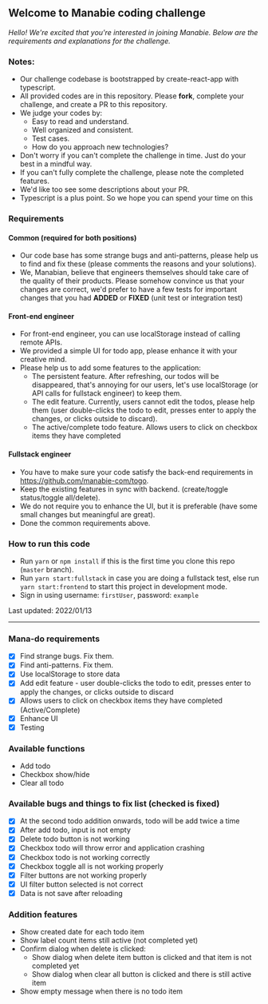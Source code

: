 ## Welcome to Manabie coding challenge

*Hello!*
*We're excited that you're interested in joining Manabie. Below are the requirements and explanations for the challenge.*

### Notes: 
- Our challenge codebase is bootstrapped by create-react-app with typescript.
- All provided codes are in this repository. Please **fork**, complete your challenge, and create a PR to this repository.
- We judge your codes by:
    - Easy to read and understand.
    - Well organized and consistent.
    - Test cases.
    - How do you approach new technologies?
- Don't worry if you can't complete the challenge in time. Just do your best in a mindful way.
- If you can't fully complete the challenge, please note the completed features.
- We'd like too see some descriptions about your PR.
- Typescript is a plus point. So we hope you can spend your time on this 
### Requirements

#### Common (required for both positions)
- Our code base has some strange bugs and anti-patterns, please help us to find and fix these (please comments the reasons and your solutions).
- We, Manabian, believe that engineers themselves should take care of the quality of their products. Please somehow convince us that your changes are correct, we'd prefer to have a few tests for important changes that you had **ADDED** or **FIXED** (unit test or integration test)

#### Front-end engineer
- For front-end engineer, you can use localStorage instead of calling remote APIs.
- We provided a simple UI for todo app, please enhance it with your creative mind.
- Please help us to add some features to the application:
    - The persistent feature. After refreshing, our todos will be disappeared, that's annoying for our users, let's use localStorage (or API calls for fullstack engineer) to keep them.
    - The edit feature. Currently, users cannot edit the todos, please help them (user double-clicks the todo to edit, presses enter to apply the changes, or clicks outside to discard).
    - The active/complete todo feature. Allows users to click on checkbox items they have completed

#### Fullstack engineer
- You have to make sure your code satisfy the back-end requirements in https://github.com/manabie-com/togo.
- Keep the existing features in sync with backend. (create/toggle status/toggle all/delete).
- We do not require you to enhance the UI, but it is preferable (have some small changes but meaningful are great).
- Done the common requirements above.

### How to run this code
- Run ```yarn``` or ```npm install``` if this is the first time you clone this repo (`master` branch).
- Run ```yarn start:fullstack``` in case you are doing a fullstack test, else run ```yarn start:frontend``` to start this project in development mode.
- Sign in using username: `firstUser`, password: `example`

Last updated: 2022/01/13

***

### Mana-do requirements

- [x] Find strange bugs. Fix them.
- [x] Find anti-patterns. Fix them.
- [x] Use localStorage to store data
- [x] Add edit feature - user double-clicks the todo to edit, presses enter to apply the changes, or clicks outside to discard
- [x] Allows users to click on checkbox items they have completed (Active/Complete)
- [x] Enhance UI
- [x] Testing

### Available functions
- Add todo
- Checkbox show/hide
- Clear all todo

### Available bugs and things to fix list (checked is fixed)
- [x] At the second todo addition onwards, todo will be add twice a time
- [x] After add todo, input is not empty
- [x] Delete todo button is not working
- [x] Checkbox todo will throw error and application crashing
- [x] Checkbox todo is not working correctly
- [x] Checkbox toggle all is not working properly
- [x] Filter buttons are not working properly
- [x] UI filter button selected is not correct 
- [x] Data is not save after reloading

### Addition features
- Show created date for each todo item
- Show label count items still active (not completed yet)
- Confirm dialog when delete is clicked:
    - Show dialog when delete item button is clicked and that item is not completed yet
    - Show dialog when clear all button is clicked and there is still active item
- Show empty message when there is no todo item
